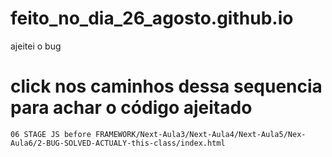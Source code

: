 # feito_no_dia_26_agosto.github.io
ajeitei o bug

# click nos caminhos dessa sequencia para achar o código ajeitado 
    06 STAGE JS before FRAMEWORK/Next-Aula3/Next-Aula4/Next-Aula5/Nex-Aula6/2-BUG-SOLVED-ACTUALY-this-class/index.html

